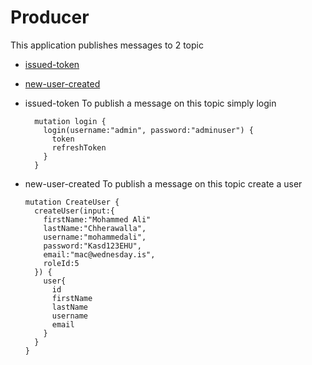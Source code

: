 # Producer

This application publishes messages to 2 topic
- [issued-token](https://github.com/wednesday-solutions/go-kafka-example/blob/main/producer/resolver/auth_mutations.resolvers.go#L66)
- [new-user-created](https://github.com/wednesday-solutions/go-kafka-example/blob/main/producer/resolver/user_mutations.resolvers.go#L57)

- issued-token
  To publish a message on this topic simply login
  ```
    mutation login {
      login(username:"admin", password:"adminuser") {
        token
        refreshToken
      }
    }
  ```
- new-user-created
  To publish a message on this topic create a user
    ```
    mutation CreateUser {
      createUser(input:{
        firstName:"Mohammed Ali"
        lastName:"Chherawalla",
        username:"mohammedali",
        password:"Kasd123EHU",
        email:"mac@wednesday.is",
        roleId:5
      }) {
        user{
          id
          firstName
          lastName
          username
          email
        }
      }
    }
    ```

